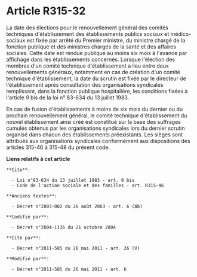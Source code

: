 # Article R315-32

La date des élections pour le renouvellement général des comités techniques d'établissement des établissements publics
sociaux et médico-sociaux est fixée par arrêté du Premier ministre, du ministre chargé de la fonction publique et des
ministres chargés de la santé et des affaires sociales. Cette date est rendue publique au moins six mois à l'avance par
affichage dans les établissements concernés. Lorsque l'élection des membres d'un comité technique d'établissement a lieu
entre deux renouvellements généraux, notamment en cas de création d'un comité technique d'établissement, la date du scrutin
est fixée par le directeur de l'établissement après consultation des organisations syndicales remplissant, dans la fonction
publique hospitalière, les conditions fixées à l'article 9 bis de la loi n° 83-634 du 13 juillet 1983. 

En cas de fusion d'établissements à moins de six mois du dernier ou du prochain renouvellement général, le comité technique
d'établissement du nouvel établissement ainsi créé est constitué sur la base des suffrages cumulés obtenus par les
organisations syndicales lors du dernier scrutin organisé dans chacun des établissements préexistants. Les sièges sont
attribués aux organisations syndicales conformément aux dispositions des articles 315-46 à 315-48 du présent code.

**Liens relatifs à cet article**

	**Cite**:

	  - Loi n°83-634 du 13 juillet 1983 - art. 9 bis
	  - Code de l'action sociale et des familles - art. R315-46

	**Anciens textes**:

	  - Décret n°2003-802 du 26 août 2003 - art. 6 (Ab)

	**Codifié par**:

	  - Décret n°2004-1136 du 21 octobre 2004

	**Cité par**:

	  - Décret n°2011-585 du 26 mai 2011 - art. 26 (V)

	**Modifié par**:

	  - Décret n°2011-585 du 26 mai 2011 - art. 6
